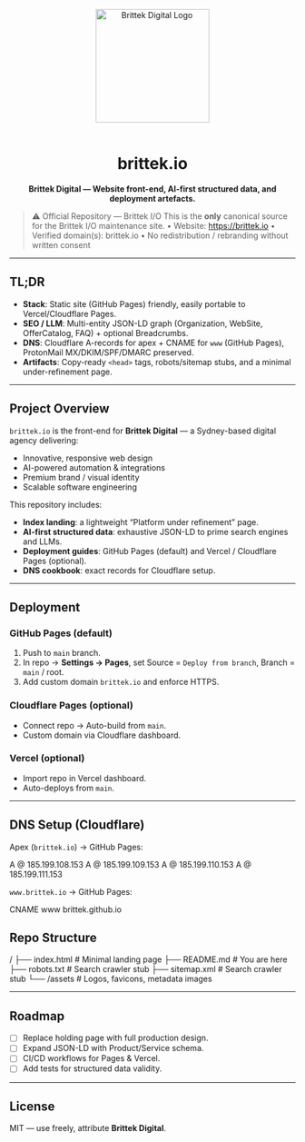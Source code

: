 <!-- Logo -->
<p align="center">
  <img
    src="https://assets.codepen.io/9806267/2_5.png"
    alt="Brittek Digital Logo"
    width="200"
    height="auto"
    loading="eager"
    style="margin-bottom: 1rem;"
  />
</p>

<h1 align="center">brittek.io</h1>
<p align="center"><strong>Brittek Digital — Website front-end, AI-first structured data, and deployment artefacts.</strong></p>

> ⚠️ Official Repository — Brittek I/O
> This is the **only** canonical source for the Brittek I/O maintenance site.
> • Website: https://brittek.io
> • Verified domain(s): brittek.io
> • No redistribution / rebranding without written consent

---

## TL;DR

- **Stack**: Static site (GitHub Pages) friendly, easily portable to Vercel/Cloudflare Pages.  
- **SEO / LLM**: Multi-entity JSON-LD graph (Organization, WebSite, OfferCatalog, FAQ) + optional Breadcrumbs.  
- **DNS**: Cloudflare A-records for apex + CNAME for `www` (GitHub Pages), ProtonMail MX/DKIM/SPF/DMARC preserved.  
- **Artifacts**: Copy-ready `<head>` tags, robots/sitemap stubs, and a minimal under-refinement page.

---

## Project Overview

`brittek.io` is the front-end for **Brittek Digital** — a Sydney-based digital agency delivering:

- Innovative, responsive web design  
- AI-powered automation & integrations  
- Premium brand / visual identity  
- Scalable software engineering  

This repository includes:

- **Index landing**: a lightweight “Platform under refinement” page.  
- **AI-first structured data**: exhaustive JSON-LD to prime search engines and LLMs.  
- **Deployment guides**: GitHub Pages (default) and Vercel / Cloudflare Pages (optional).  
- **DNS cookbook**: exact records for Cloudflare setup.  

---

## Deployment

### GitHub Pages (default)
1. Push to `main` branch.  
2. In repo → **Settings → Pages**, set Source = `Deploy from branch`, Branch = `main` / root.  
3. Add custom domain `brittek.io` and enforce HTTPS.  

### Cloudflare Pages (optional)
- Connect repo → Auto-build from `main`.  
- Custom domain via Cloudflare dashboard.  

### Vercel (optional)
- Import repo in Vercel dashboard.  
- Auto-deploys from `main`.  

---

## DNS Setup (Cloudflare)

Apex (`brittek.io`) → GitHub Pages:

A @ 185.199.108.153
A @ 185.199.109.153
A @ 185.199.110.153
A @ 185.199.111.153

`www.brittek.io` → GitHub Pages:

CNAME www brittek.github.io

## Repo Structure

/
├── index.html # Minimal landing page
├── README.md # You are here
├── robots.txt # Search crawler stub
├── sitemap.xml # Search crawler stub
└── /assets # Logos, favicons, metadata images

---

## Roadmap

- [ ] Replace holding page with full production design.  
- [ ] Expand JSON-LD with Product/Service schema.  
- [ ] CI/CD workflows for Pages & Vercel.  
- [ ] Add tests for structured data validity.  

---

## License

MIT — use freely, attribute **Brittek Digital**.


